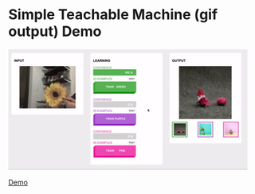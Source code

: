 # Simple Teachable Machine (gif output) Demo

![Demo gif](demo.gif)

[Demo](https://itpnyu.github.io/p5-deeplearn-js/demos/teachableMachine/index.html)
